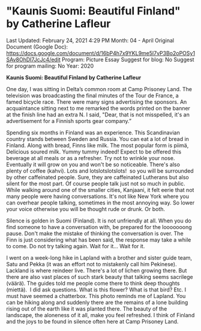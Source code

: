 # "Kaunis Suomi: Beautiful Finland" by Catherine Lafleur

Last Updated: February 24, 2021 4:29 PM
Month: 04 - April
Original Document (Google Doc): https://docs.google.com/document/d/16bP4h7x9YKL9me5l7vP3Bo2oPOSy1SAv8OhDI7JcJc4/edit
Program: Picture Essay
Suggest for blog: No
Suggest for program mailing: No
Year: 2020

**Kaunis Suomi: Beautiful Finland by Catherine Lafleur**

One day, I was sitting in Delta’s common room at Camp Prisoney Land. The television was broadcasting the final minutes of the Tour de France, a famed bicycle race. There were many signs advertising the sponsors. An acquaintance sitting next to me remarked the words printed on the banner at the finish line had an extra N. I said, "Dear, that is not misspelled, it's an advertisement for a Finnish sports gear company.”

Spending six months in Finland was an experience. This Scandinavian country stands between Sweden and Russia. You can eat a lot of bread in Finland. Along with bread, Finns like milk. The most popular form is piimä, Delicious soured milk. Yummy tummy indeed! Expect to be offered this beverage at all meals or as a refresher. Try not to wrinkle your nose. Eventually it will grow on you and won't be so noticeable. There's also plenty of coffee (kahvi). Lots and lotslotslotslots!  so you will be surrounded by other caffeinated people. Sure, they are caffeinated Lutherans but also silent for the most part. Of course people talk just not so much in public. While walking around one of the smaller cities, Kanjaani, it felt eerie that not many people were having conversations. It's not like New York where you can overhear people talking, sometimes in the most annoying way. So lower your voice otherwise you will be thought rude or drunk. Or both.

Silence is golden in Suomi (Finland). It is not unfriendly at all. When you do find someone to have a conversation with, be prepared for the looooooong pause. Don't make the mistake of thinking the conversation is over. The Finn is just considering what has been said, the response may take a while to come. Do not try talking again. Wait for it... Wait for it.

I went on a week-long hike in Lapland with a brother and sister guide team, Satu and Pekka (it was an effort not to mistakenly call him Pekinese).  Lackland is where reindeer live. There's a lot of lichen growing there. But there are also vast places of such stark beauty that talking seems sacrilege (väärä). The guides told me people come there to think deep thoughts (miettä).  I did ask questions. What is this flower? What is that bird? Etc. I must have seemed a chatterbox. This photo reminds me of Lapland. You can be hiking along and suddenly there are the remains of a lone building rising out of the earth like it was planted there. The beauty of the landscape, the aloneness of it all, make you feel refreshed. I think of Finland and the joys to be found in silence often here at Camp Prisoney Land.